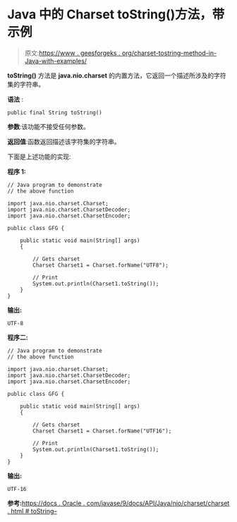 # Java 中的 Charset toString()方法，带示例

> 原文:[https://www . geesforgeks . org/charset-tostring-method-in-Java-with-examples/](https://www.geeksforgeeks.org/charset-tostring-method-in-java-with-examples/)

**toString()** 方法是 **java.nio.charset** 的内置方法，它返回一个描述所涉及的字符集的字符串。

**语法** :

```
public final String toString()
```

**参数**:该功能不接受任何参数。

**返回值**:函数返回描述该字符集的字符串。

下面是上述功能的实现:

**程序 1:**

```
// Java program to demonstrate
// the above function

import java.nio.charset.Charset;
import java.nio.charset.CharsetDecoder;
import java.nio.charset.CharsetEncoder;

public class GFG {

    public static void main(String[] args)
    {

        // Gets charset
        Charset Charset1 = Charset.forName("UTF8");

        // Print
        System.out.println(Charset1.toString());
    }
}
```

**输出:**

```
UTF-8

```

**程序二:**

```
// Java program to demonstrate
// the above function

import java.nio.charset.Charset;
import java.nio.charset.CharsetDecoder;
import java.nio.charset.CharsetEncoder;

public class GFG {

    public static void main(String[] args)
    {

        // Gets charset
        Charset Charset1 = Charset.forName("UTF16");

        // Print
        System.out.println(Charset1.toString());
    }
}
```

**输出:**

```
UTF-16

```

**参考:**[https://docs . Oracle . com/javase/9/docs/API/Java/nio/charset/charset . html # toString–](https://docs.oracle.com/javase/9/docs/api/java/nio/charset/Charset.html#toString--)